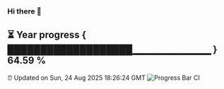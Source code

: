 ### Hi there 👋
⏳ Year progress { ███████████████████▁▁▁▁▁▁▁▁▁▁▁ } 64.59 %
---
⏰ Updated on Sun, 24 Aug 2025 18:26:24 GMT
![Progress Bar CI](https://github.com/liununu/liununu/workflows/Progress%20Bar%20CI/badge.svg)
